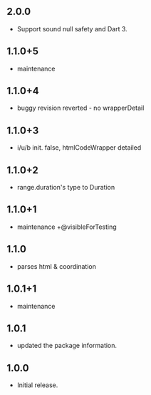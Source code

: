 ## 2.0.0
* Support sound null safety and Dart 3.

## 1.1.0+5
* maintenance

## 1.1.0+4
* buggy revision reverted - no wrapperDetail

## 1.1.0+3
* i/u/b init. false, htmlCodeWrapper detailed

## 1.1.0+2
* range.duration's type to Duration

## 1.1.0+1
* maintenance +@visibleForTesting

## 1.1.0
* parses html & coordination

## 1.0.1+1
* maintenance 

## 1.0.1
* updated the package information. 

## 1.0.0
* Initial release. 

